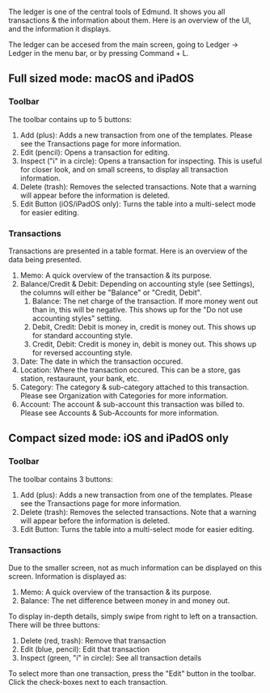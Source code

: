 The ledger is one of the central tools of Edmund. It shows you all transactions & the information about them. Here is an overview of the UI, and the information it displays.

The ledger can be accesed from the main screen, going to Ledger -> Ledger in the menu bar, or by pressing Command + L. 

## Full sized mode: macOS and iPadOS
### Toolbar
The toolbar contains up to 5 buttons:
1. Add (plus): Adds a new transaction from one of the templates. Please see the Transactions page for more information.
2. Edit (pencil): Opens a transaction for editing.
3. Inspect ("i" in a circle): Opens a transaction for inspecting. This is useful for closer look, and on small screens, to display all transaction information.
4. Delete (trash): Removes the selected transactions. Note that a warning will appear before the information is deleted. 
5. Edit Button (iOS/iPadOS only): Turns the table into a multi-select mode for easier editing. 

### Transactions
Transactions are presented in a table format. Here is an overview of the data being presented.
1. Memo: A quick overview of the transaction & its purpose.
2. Balance/Credit & Debit: Depending on accounting style (see Settings), the columns will either be "Balance" or "Credit, Debit".
    1. Balance: The net charge of the transaction. If more money went out than in, this will be negative. This shows up for the "Do not use accounting styles" setting.
    2. Debit, Credit: Debit is money in, credit is money out. This shows up for standard accounting style.
    3. Credit, Debit: Credit is money in, debit is money out. This shows up for reversed accounting style.
3. Date: The date in which the transaction occured.
4. Location: Where the transaction occured. This can be a store, gas station, restauraunt, your bank, etc.
5. Category: The category & sub-category attached to this transaction. Please see Organization with Categories for more information.
6. Account: The account & sub-account this transaction was billed to. Please see Accounts & Sub-Accounts for more information.

## Compact sized mode: iOS and iPadOS only
### Toolbar 
The toolbar contains 3 buttons:
1. Add (plus): Adds a new transaction from one of the templates. Please see the Transactions page for more information.
2. Delete (trash): Removes the selected transactions. Note that a warning will appear before the information is deleted. 
3. Edit Button: Turns the table into a multi-select mode for easier editing. 

### Transactions
Due to the smaller screen, not as much information can be displayed on this screen. Information is displayed as:
1. Memo: A quick overview of the transaction & its purpose.
2. Balance: The net difference between money in and money out.

To display in-depth details, simply swipe from right to left on a transaction. There will be three buttons:
1. Delete (red, trash): Remove that transaction
2. Edit (blue, pencil): Edit that transaction
3. Inspect (green, "i" in circle): See all transaction details

To select more than one transaction, press the "Edit" button in the toolbar. Click the check-boxes next to each transaction. 
